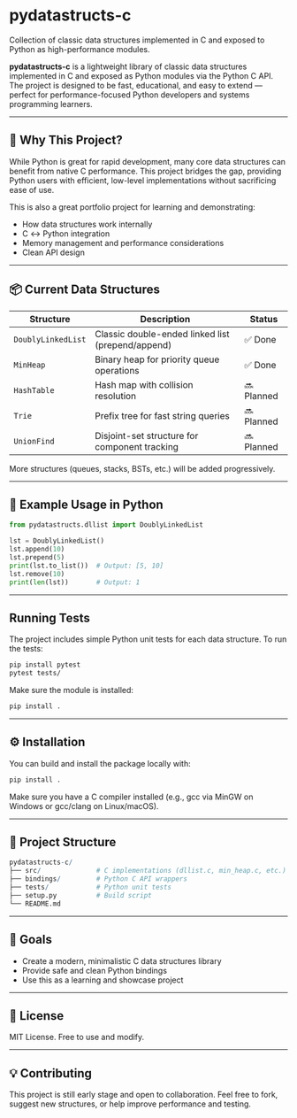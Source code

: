 # pydatastructs-c
Collection of classic data structures implemented in C and exposed to Python as high-performance modules.

**pydatastructs-c** is a lightweight library of classic data structures implemented in C and exposed as Python modules via the Python C API. The project is designed to be fast, educational, and easy to extend — perfect for performance-focused Python developers and systems programming learners.

---

## 📌 Why This Project?

While Python is great for rapid development, many core data structures can benefit from native C performance. This project bridges the gap, providing Python users with efficient, low-level implementations without sacrificing ease of use.

This is also a great portfolio project for learning and demonstrating:

- How data structures work internally
- C ↔ Python integration
- Memory management and performance considerations
- Clean API design

---

## 📦 Current Data Structures

| Structure           | Description                                         | Status |
|---------------------|-----------------------------------------------------|--------|
| `DoublyLinkedList`  | Classic double-ended linked list (prepend/append)   | ✅ Done |
| `MinHeap`           | Binary heap for priority queue operations           | ✅ Done |
| `HashTable`         | Hash map with collision resolution                  | 🔜 Planned |
| `Trie`              | Prefix tree for fast string queries                 | 🔜 Planned |
| `UnionFind`         | Disjoint-set structure for component tracking       | 🔜 Planned |

More structures (queues, stacks, BSTs, etc.) will be added progressively.

---

## 🧪 Example Usage in Python

```python
from pydatastructs.dllist import DoublyLinkedList

lst = DoublyLinkedList()
lst.append(10)
lst.prepend(5)
print(lst.to_list())  # Output: [5, 10]
lst.remove(10)
print(len(lst))       # Output: 1
```

---


## Running Tests
The project includes simple Python unit tests for each data structure.
To run the tests:

```bash
pip install pytest
pytest tests/
```

Make sure the module is installed:

```bash
pip install .
```

---

## ⚙️ Installation
You can build and install the package locally with:
```bash
pip install .
```

Make sure you have a C compiler installed (e.g., gcc via MinGW on Windows or gcc/clang on Linux/macOS).

---

## 🧱 Project Structure

```r
pydatastructs-c/
├── src/              # C implementations (dllist.c, min_heap.c, etc.)
├── bindings/         # Python C API wrappers
├── tests/            # Python unit tests
├── setup.py          # Build script
└── README.md
```

---

## 🚀 Goals
- Create a modern, minimalistic C data structures library
- Provide safe and clean Python bindings
- Use this as a learning and showcase project

---

## 📄 License
MIT License. Free to use and modify.

------

## 💡 Contributing
This project is still early stage and open to collaboration. Feel free to fork, suggest new structures, or help improve performance and testing.
